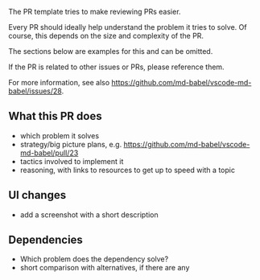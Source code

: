 <!-- DELETE THIS START -->

The PR template tries to make reviewing PRs easier.

Every PR should ideally help understand the problem it tries
to solve. Of course, this depends on the size and complexity
of the PR.

The sections below are examples for this and can be omitted.

If the PR is related to other issues or PRs, please
reference them.

For more information, see also
https://github.com/md-babel/vscode-md-babel/issues/28.

<!-- DELETE THIS END -->

## What this PR does

- which problem it solves
- strategy/big picture plans, e.g.
  https://github.com/md-babel/vscode-md-babel/pull/23
- tactics involved to implement it
- reasoning, with links to resources to get up to speed with
  a topic

## UI changes

- add a screenshot with a short description

## Dependencies

- Which problem does the dependency solve?
- short comparison with alternatives, if there are any
